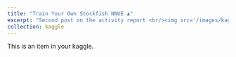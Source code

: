```yaml
---
title: "Train Your Own Stockfish NNUE ♟️"
excerpt: "Second post on the activity report <br/><img src='/images/kaggle.png' width='100' height='50'>"
collection: kaggle
---
```


This is an item in your kaggle. 

